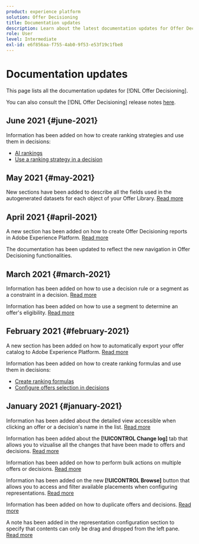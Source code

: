 ```yaml
---
product: experience platform
solution: Offer Decisioning
title: Documentation updates
description: Learn about the latest documentation updates for Offer Decisioning.
role: User
level: Intermediate
exl-id: e6f856aa-f755-4ab0-9f53-e53f19c1fbe8
---
```

# Documentation updates

This page lists all the documentation updates for [!DNL Offer Decisioning].

You can also consult the [!DNL Offer Decisioning] release notes [here](release-notes.md).

## June 2021 {#june-2021}

Information has been added on how to create ranking strategies and use them in decisions:

* [AI rankings](offer-library/create-ranking-strategies.md)
* [Use a ranking strategy in a decision](offer-activities/configure-offer-selection.md#use-ranking-strategy)

## May 2021 {#may-2021}

New sections have been added to describe all the fields used in the autogenerated datasets for each object of your Offer Library. [Read more](export-catalog/export-offers.md)


## April 2021 {#april-2021}

A new section has been added on how to create Offer Decisioning reports in Adobe Experience Platform. [Read more](reports/get-started-events.md)

The documentation has been updated to reflect the new navigation in Offer Decisioning functionalities.

## March 2021 {#march-2021}

Information has been added on how to use a decision rule or a segment as a constraint in a decision. [Read more](offer-activities/create-offer-activities.md#add-decisions)

Information has been added on how to use a segment to determine an offer's eligibility. [Read more](offer-library/creating-personalized-offers.md#eligibility)

## February 2021 {#february-2021}

A new section has been added on how to automatically export your offer catalog to Adobe Experience Platform. [Read more](export-catalog/get-started-export.md)

Information has been added on how to create ranking formulas and use them in decisions:

* [Create ranking formulas](offer-library/create-ranking-formulas.md)
* [Configure offers selection in decisions](offer-activities/configure-offer-selection.md) 

## January 2021 {#january-2021}

Information has been added about the detailed view accessible when clicking an offer or a decision's name in the list. [Read more](get-started/user-interface.md#information-pane-actions) 

Information has been added about the **[!UICONTROL Change log]** tab that allows you to vizualise all the changes that have been made to offers and decisions. [Read more](get-started/user-interface.md#changes-log)

Information has been added on how to perform bulk actions on multiple offers or decisions. [Read more](get-started/user-interface.md#information-pane-actions)

Information has been added on the new **[!UICONTROL Browse]** button that allows you to access and filter available placements when configuring representations. [Read more](offer-library/creating-personalized-offers.md)

Information has been added on how to duplicate offers and decisions. [Read more](get-started/user-interface.md#information-pane-actions)

A note has been added in the representation configuration section to specify that contents can only be drag and dropped from the left pane. [Read more](offer-library/creating-personalized-offers.md)
